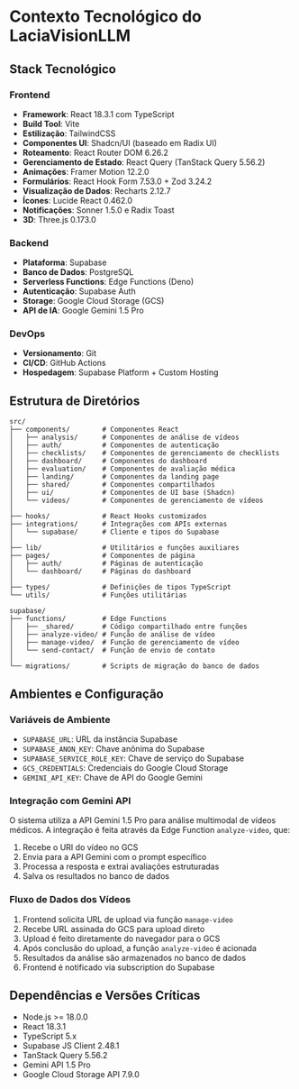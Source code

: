 # Contexto Tecnológico do LaciaVisionLLM

## Stack Tecnológico

### Frontend
- **Framework**: React 18.3.1 com TypeScript
- **Build Tool**: Vite
- **Estilização**: TailwindCSS
- **Componentes UI**: Shadcn/UI (baseado em Radix UI)
- **Roteamento**: React Router DOM 6.26.2
- **Gerenciamento de Estado**: React Query (TanStack Query 5.56.2)
- **Animações**: Framer Motion 12.2.0
- **Formulários**: React Hook Form 7.53.0 + Zod 3.24.2
- **Visualização de Dados**: Recharts 2.12.7
- **Ícones**: Lucide React 0.462.0
- **Notificações**: Sonner 1.5.0 e Radix Toast
- **3D**: Three.js 0.173.0

### Backend
- **Plataforma**: Supabase
- **Banco de Dados**: PostgreSQL
- **Serverless Functions**: Edge Functions (Deno)
- **Autenticação**: Supabase Auth
- **Storage**: Google Cloud Storage (GCS)
- **API de IA**: Google Gemini 1.5 Pro

### DevOps
- **Versionamento**: Git
- **CI/CD**: GitHub Actions
- **Hospedagem**: Supabase Platform + Custom Hosting

## Estrutura de Diretórios

```
src/
├── components/        # Componentes React
│   ├── analysis/      # Componentes de análise de vídeos
│   ├── auth/          # Componentes de autenticação
│   ├── checklists/    # Componentes de gerenciamento de checklists
│   ├── dashboard/     # Componentes do dashboard
│   ├── evaluation/    # Componentes de avaliação médica
│   ├── landing/       # Componentes da landing page
│   ├── shared/        # Componentes compartilhados
│   ├── ui/            # Componentes de UI base (Shadcn)
│   └── videos/        # Componentes de gerenciamento de vídeos
│
├── hooks/             # React Hooks customizados
├── integrations/      # Integrações com APIs externas
│   └── supabase/      # Cliente e tipos do Supabase
│
├── lib/               # Utilitários e funções auxiliares
├── pages/             # Componentes de página
│   ├── auth/          # Páginas de autenticação
│   └── dashboard/     # Páginas do dashboard
│
├── types/             # Definições de tipos TypeScript
└── utils/             # Funções utilitárias

supabase/
├── functions/         # Edge Functions
│   ├── _shared/       # Código compartilhado entre funções
│   ├── analyze-video/ # Função de análise de vídeo
│   ├── manage-video/  # Função de gerenciamento de vídeo
│   └── send-contact/  # Função de envio de contato
│
└── migrations/        # Scripts de migração do banco de dados
```

## Ambientes e Configuração

### Variáveis de Ambiente
- `SUPABASE_URL`: URL da instância Supabase
- `SUPABASE_ANON_KEY`: Chave anônima do Supabase
- `SUPABASE_SERVICE_ROLE_KEY`: Chave de serviço do Supabase
- `GCS_CREDENTIALS`: Credenciais do Google Cloud Storage
- `GEMINI_API_KEY`: Chave de API do Google Gemini

### Integração com Gemini API
O sistema utiliza a API Gemini 1.5 Pro para análise multimodal de vídeos médicos. A integração é feita através da Edge Function `analyze-video`, que:
1. Recebe o URI do vídeo no GCS
2. Envia para a API Gemini com o prompt específico
3. Processa a resposta e extrai avaliações estruturadas
4. Salva os resultados no banco de dados

### Fluxo de Dados dos Vídeos
1. Frontend solicita URL de upload via função `manage-video`
2. Recebe URL assinada do GCS para upload direto
3. Upload é feito diretamente do navegador para o GCS
4. Após conclusão do upload, a função `analyze-video` é acionada
5. Resultados da análise são armazenados no banco de dados
6. Frontend é notificado via subscription do Supabase

## Dependências e Versões Críticas
- Node.js >= 18.0.0
- React 18.3.1
- TypeScript 5.x
- Supabase JS Client 2.48.1
- TanStack Query 5.56.2
- Gemini API 1.5 Pro
- Google Cloud Storage API 7.9.0
